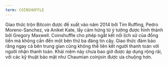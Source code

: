 ```yaml
---
term: COINSHUFFLE
---
```


Giao thức trộn Bitcoin được đề xuất vào năm 2014 bởi Tim Ruffing, Pedro Moreno-Sanchez, và Aniket Kate, lấy cảm hứng từ ý tưởng được hình thành bởi Gregory Maxwell. Coinshuffle cho phép ngắt kết nối lịch sử của đồng tiền mà không cần đến một bên thứ ba đáng tin cậy. Giao thức đảm bảo rằng ngay cả bên trung gian cũng không thể liên kết người thanh toán với người nhận thanh toán. Khái niệm này chưa bao giờ được áp dụng rộng rãi, với các kỹ thuật bảo mật như Chaumian coinjoin được ưa chuộng hơn.